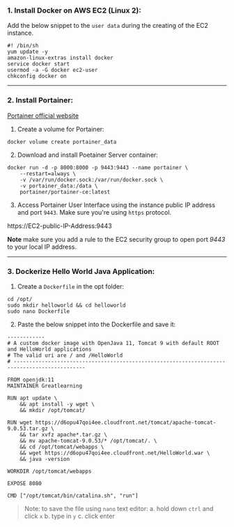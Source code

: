 ### 1. Install Docker on AWS EC2 (Linux 2):

Add the below snippet to the `user data` during the creating of the EC2 instance.

```
#! /bin/sh
yum update -y
amazon-linux-extras install docker
service docker start
usermod -a -G docker ec2-user
chkconfig docker on
```
---

### 2. Install Portainer:

[Portainer official website](https://docs.portainer.io/v/ce-2.9/start/install/server/docker/linux)



1. Create a volume for Portainer:

```
docker volume create portainer_data
```

2. Download and install Poetainer Server container:

```
docker run -d -p 8000:8000 -p 9443:9443 --name portainer \
    --restart=always \
    -v /var/run/docker.sock:/var/run/docker.sock \
    -v portainer_data:/data \
    portainer/portainer-ce:latest
```

3. Access Portainer User Interface using the instance public IP address and port `9443`. Make sure you're using `https` protocol. 


https://EC2-public-IP-Address:9443


**Note** make sure you add a rule to the EC2 security group to open port *9443* to your local IP address. 

---

### 3. Dockerize Hello World Java Application:

1. Create a `Dockerfile` in the opt folder:

```
cd /opt/ 
sudo mkdir helloworld && cd helloworld
sudo nano Dockerfile
```

2. Paste the below snippet into the Dockerfile and save it:

```
------------
# A custom docker image with OpenJava 11, Tomcat 9 with default ROOT and HelloWorld applications
# The valid uri are / and /HelloWorld
# ---------------------------------------------------------------------------------------------

FROM openjdk:11
MAINTAINER Greatlearning

RUN apt update \
    && apt install -y wget \
    && mkdir /opt/tomcat/

RUN wget https://d6opu47qoi4ee.cloudfront.net/tomcat/apache-tomcat-9.0.53.tar.gz \
    && tar xvfz apache*.tar.gz \
    && mv apache-tomcat-9.0.53/* /opt/tomcat/. \
    && cd /opt/tomcat/webapps \
    && wget https://d6opu47qoi4ee.cloudfront.net/HelloWorld.war \
    && java -version

WORKDIR /opt/tomcat/webapps

EXPOSE 8080

CMD ["/opt/tomcat/bin/catalina.sh", "run"]
```

> Note: to save the file using `nano` text editor:
a. hold down `ctrl` and click `x`
b. type in `y`
c. click enter


